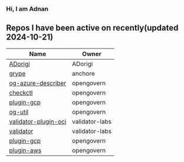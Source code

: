 ### Hi, I am Adnan

## Repos I have been active on recently(updated 2024-10-21)
| Name | Owner |
|------|--------------|
| [ADorigi](https://github.com/ADorigi/ADorigi) | ADorigi |
| [grype](https://github.com/ADorigi/grype) | anchore |
| [og-azure-describer](https://github.com/opengovern/og-azure-describer) | opengovern |
| [checkctl](https://github.com/opengovern/checkctl) | opengovern |
| [plugin-gcp](https://github.com/opengovern/plugin-gcp) | opengovern |
| [og-util](https://github.com/opengovern/og-util) | opengovern |
| [validator-plugin-oci](https://github.com/ADorigi/validator-plugin-oci) | validator-labs |
| [validator](https://github.com/ADorigi/validator) | validator-labs |
| [plugin-gcp](https://github.com/ADorigi/plugin-gcp) | opengovern |
| [plugin-aws](https://github.com/ADorigi/plugin-aws) | opengovern |


